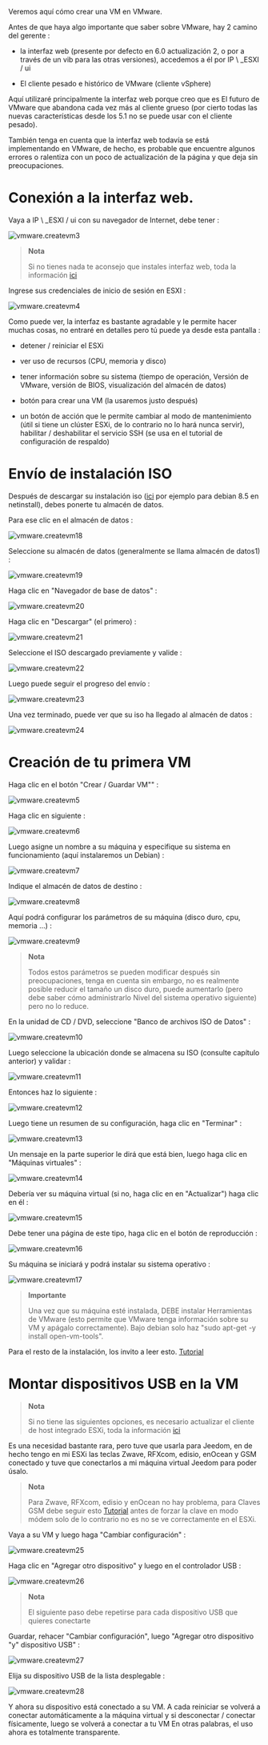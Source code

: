 Veremos aquí cómo crear una VM en VMware.

Antes de que haya algo importante que saber sobre VMware, hay 2
camino del gerente :

-   la interfaz web (presente por defecto en 6.0 actualización 2, o por
    a través de un vib para las otras versiones), accedemos a él por
    IP \ _ESXI / ui

-   El cliente pesado e histórico de VMware (cliente vSphere)

Aquí utilizaré principalmente la interfaz web porque creo que es
El futuro de VMware que abandona cada vez más al cliente grueso
(por cierto todas las nuevas características desde los 5.1 no se puede usar
con el cliente pesado).

También tenga en cuenta que la interfaz web todavía se está implementando
en VMware, de hecho, es probable que encuentre algunos errores o
ralentiza con un poco de actualización de la página y que
deja sin preocupaciones.

Conexión a la interfaz web. 
===========================

Vaya a IP \ _ESXI / ui con su navegador de Internet, debe tener :

![vmware.createvm3](images/vmware.createvm3.PNG)

> **Nota**
>
> Si no tienes nada te aconsejo que instales
> interfaz web, toda la información
> [ici](https://doc.jeedom.com/es_ES/howto/doc-howto-vmware.trucs_et_astuces.html)

Ingrese sus credenciales de inicio de sesión en ESXI :

![vmware.createvm4](images/vmware.createvm4.PNG)

Como puede ver, la interfaz es bastante agradable y le permite
hacer muchas cosas, no entraré en detalles pero tú
puede ya desde esta pantalla :

-   detener / reiniciar el ESXi

-   ver uso de recursos (CPU, memoria y disco)

-   tener información sobre su sistema (tiempo de operación,
    Versión de VMware, versión de BIOS, visualización del almacén de datos)

-   botón para crear una VM (la usaremos justo después)

-   un botón de acción que le permite cambiar al modo de mantenimiento
    (útil si tiene un clúster ESXi, de lo contrario no lo hará
    nunca servir), habilitar / deshabilitar el servicio SSH (se usa
    en el tutorial de configuración de respaldo)

Envío de instalación ISO 
=============================

Después de descargar su instalación iso
([ici](http://cdimage.debian.org/debian-cd/8.5.0/amd64/iso-cd/debian-8.5.0-amd64-netinst.iso)
por ejemplo para debian 8.5 en netinstall), debes ponerte
tu almacén de datos.

Para ese clic en el almacén de datos :

![vmware.createvm18](images/vmware.createvm18.PNG)

Seleccione su almacén de datos (generalmente se llama almacén de datos1) :

![vmware.createvm19](images/vmware.createvm19.PNG)

Haga clic en "Navegador de base de datos" :

![vmware.createvm20](images/vmware.createvm20.PNG)

Haga clic en "Descargar" (el primero) :

![vmware.createvm21](images/vmware.createvm21.PNG)

Seleccione el ISO descargado previamente y valide :

![vmware.createvm22](images/vmware.createvm22.PNG)

Luego puede seguir el progreso del envío :

![vmware.createvm23](images/vmware.createvm23.PNG)

Una vez terminado, puede ver que su iso ha llegado al
almacén de datos :

![vmware.createvm24](images/vmware.createvm24.PNG)

Creación de tu primera VM 
=============================

Haga clic en el botón "Crear / Guardar VM"" :

![vmware.createvm5](images/vmware.createvm5.PNG)

Haga clic en siguiente :

![vmware.createvm6](images/vmware.createvm6.PNG)

Luego asigne un nombre a su máquina y especifique su sistema
en funcionamiento (aquí instalaremos un Debian) :

![vmware.createvm7](images/vmware.createvm7.PNG)

Indique el almacén de datos de destino :

![vmware.createvm8](images/vmware.createvm8.PNG)

Aquí podrá configurar los parámetros de su máquina (disco
duro, cpu, memoria ...) :

![vmware.createvm9](images/vmware.createvm9.PNG)

> **Nota**
>
> Todos estos parámetros se pueden modificar después sin preocupaciones, tenga en cuenta
> sin embargo, no es realmente posible reducir el tamaño
> un disco duro, puede aumentarlo (pero debe saber cómo administrarlo
> Nivel del sistema operativo siguiente) pero no lo reduce.

En la unidad de CD / DVD, seleccione "Banco de archivos ISO de
Datos" :

![vmware.createvm10](images/vmware.createvm10.PNG)

Luego seleccione la ubicación donde se almacena su ISO (consulte
capítulo anterior) y validar :

![vmware.createvm11](images/vmware.createvm11.PNG)

Entonces haz lo siguiente :

![vmware.createvm12](images/vmware.createvm12.PNG)

Luego tiene un resumen de su configuración, haga clic en
"Terminar" :

![vmware.createvm13](images/vmware.createvm13.PNG)

Un mensaje en la parte superior le dirá que está bien, luego haga clic en
"Máquinas virtuales" :

![vmware.createvm14](images/vmware.createvm14.PNG)

Debería ver su máquina virtual (si no, haga clic en
en "Actualizar") haga clic en él :

![vmware.createvm15](images/vmware.createvm15.PNG)

Debe tener una página de este tipo, haga clic en el botón de reproducción :

![vmware.createvm16](images/vmware.createvm16.PNG)

Su máquina se iniciará y podrá instalar
su sistema operativo :

![vmware.createvm17](images/vmware.createvm17.PNG)

> **Importante**
>
> Una vez que su máquina esté instalada, DEBE instalar
> Herramientas de VMware (esto permite que VMware tenga información sobre su VM
> y apágalo correctamente). Bajo debian solo haz
> "sudo apt-get -y install open-vm-tools".

Para el resto de la instalación, los invito a leer esto.
[Tutorial](https://doc.jeedom.com/es_ES/howto/doc-howto-debian.installation.html#_installation)

Montar dispositivos USB en la VM 
=======================================

> **Nota**
>
> Si no tiene las siguientes opciones, es necesario actualizar
> el cliente de host integrado ESXi, toda la información
> [ici](https://doc.jeedom.com/es_ES/howto/doc-howto-vmware.trucs_et_astuces.html)

Es una necesidad bastante rara, pero tuve que usarla para Jeedom, en
de hecho tengo en mi ESXi las teclas Zwave, RFXcom, edisio, enOcean y GSM
conectado y tuve que conectarlos a mi máquina virtual Jeedom para poder
úsalo.

> **Nota**
>
> Para Zwave, RFXcom, edisio y enOcean no hay problema, para
> Claves GSM debe seguir esto
> [Tutorial](https://doc.jeedom.com/es_ES/howto/doc-howto-gsm.huawei_mode_modem.html)
> antes de forzar la clave en modo módem solo de lo contrario no es
> no se ve correctamente en el ESXi.

Vaya a su VM y luego haga "Cambiar configuración" :

![vmware.createvm25](images/vmware.createvm25.PNG)

Haga clic en "Agregar otro dispositivo" y luego en el controlador USB :

![vmware.createvm26](images/vmware.createvm26.PNG)

> **Nota**
>
> El siguiente paso debe repetirse para cada dispositivo USB que
> quieres conectarte

Guardar, rehacer "Cambiar configuración", luego "Agregar otro
dispositivo "y" dispositivo USB" :

![vmware.createvm27](images/vmware.createvm27.PNG)

Elija su dispositivo USB de la lista desplegable :

![vmware.createvm28](images/vmware.createvm28.PNG)

Y ahora su dispositivo está conectado a su VM. A cada
reiniciar se volverá a conectar automáticamente a la máquina virtual y si
desconectar / conectar físicamente, luego se volverá a conectar a
tu VM En otras palabras, el uso ahora es totalmente
transparente.
